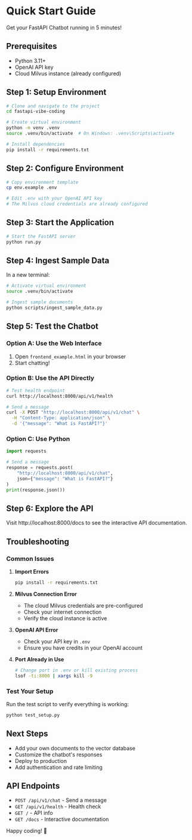 # Quick Start Guide

Get your FastAPI Chatbot running in 5 minutes!

## Prerequisites

- Python 3.11+
- OpenAI API key
- Cloud Milvus instance (already configured)

## Step 1: Setup Environment

```bash
# Clone and navigate to the project
cd fastapi-vibe-coding

# Create virtual environment
python -m venv .venv
source .venv/bin/activate  # On Windows: .venv\Scripts\activate

# Install dependencies
pip install -r requirements.txt
```

## Step 2: Configure Environment

```bash
# Copy environment template
cp env.example .env

# Edit .env with your OpenAI API key
# The Milvus cloud credentials are already configured
```

## Step 3: Start the Application

```bash
# Start the FastAPI server
python run.py
```

## Step 4: Ingest Sample Data

In a new terminal:

```bash
# Activate virtual environment
source .venv/bin/activate

# Ingest sample documents
python scripts/ingest_sample_data.py
```

## Step 5: Test the Chatbot

### Option A: Use the Web Interface
1. Open `frontend_example.html` in your browser
2. Start chatting!

### Option B: Use the API Directly

```bash
# Test health endpoint
curl http://localhost:8000/api/v1/health

# Send a message
curl -X POST "http://localhost:8000/api/v1/chat" \
  -H "Content-Type: application/json" \
  -d '{"message": "What is FastAPI?"}'
```

### Option C: Use Python

```python
import requests

# Send a message
response = requests.post(
    "http://localhost:8000/api/v1/chat",
    json={"message": "What is FastAPI?"}
)
print(response.json())
```

## Step 6: Explore the API

Visit http://localhost:8000/docs to see the interactive API documentation.

## Troubleshooting

### Common Issues

1. **Import Errors**
   ```bash
   pip install -r requirements.txt
   ```

2. **Milvus Connection Error**
   - The cloud Milvus credentials are pre-configured
   - Check your internet connection
   - Verify the cloud instance is active

3. **OpenAI API Error**
   - Check your API key in `.env`
   - Ensure you have credits in your OpenAI account

4. **Port Already in Use**
   ```bash
   # Change port in .env or kill existing process
   lsof -ti:8000 | xargs kill -9
   ```

### Test Your Setup

Run the test script to verify everything is working:

```bash
python test_setup.py
```

## Next Steps

- Add your own documents to the vector database
- Customize the chatbot's responses
- Deploy to production
- Add authentication and rate limiting

## API Endpoints

- `POST /api/v1/chat` - Send a message
- `GET /api/v1/health` - Health check
- `GET /` - API info
- `GET /docs` - Interactive documentation

Happy coding! 🚀 